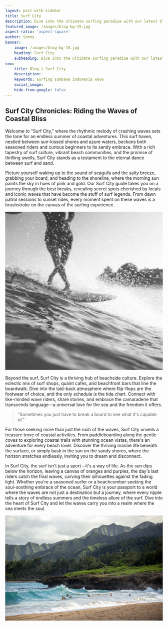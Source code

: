 ```yaml
---
layout: post-with-sidebar
title: Surf City
description: Dive into the ultimate surfing paradise with our latest blog post on Sumbawa. Discover the pristine beaches, crystal-clear waves, and vibrant surf culture that make this coastal haven a must-visit for surf enthusiasts. Whether you're a seasoned pro or a beginner catching your first wave, our guide will take you through the best surf spots, local hotspots, and tips for an unforgettable surfing experience in Sumbawa. Grab your board and join us on a virtual ride through the sun-soaked waves of this surfers' haven!
featured_image: /images/blog-bg-15.jpg
aspect-ratio: 'aspect-square'
author: Sonny
banner:
    image: /images/blog-bg-15.jpg
    heading: Surf City
    subheading: Dive into the ultimate surfing paradise with our latest blog post on Sumbawa. Discover the pristine beaches, crystal-clear waves, and vibrant surf culture that make this coastal haven a must-visit for surf enthusiasts. Whether you're a seasoned pro or a beginner catching your first wave, our guide will take you through the best surf spots, local hotspots, and tips for an unforgettable surfing experience in Sumbawa. Grab your board and join us on a virtual ride through the sun-soaked waves of this surfers' haven!
seo: 
    title: Blog | Surf City
    description: 
    keywords: surfing sumbawa indonesia wave
    social_image: 
    hide-from-google: false
---
```


## Surf City Chronicles: Riding the Waves of Coastal Bliss


Welcome to "Surf City," where the rhythmic melody of crashing waves sets the tone for an endless summer of coastal adventures. This surf haven, nestled between sun-kissed shores and azure waters, beckons both seasoned riders and curious beginners to its sandy embrace. With a rich tapestry of surf culture, vibrant beach communities, and the promise of thrilling swells, Surf City stands as a testament to the eternal dance between surf and sand.


Picture yourself waking up to the sound of seagulls and the salty breeze, grabbing your board, and heading to the shoreline, where the morning sun paints the sky in hues of pink and gold. Our Surf City guide takes you on a journey through the best breaks, revealing secret spots cherished by locals and iconic waves that have become the stuff of surf legends. From dawn patrol sessions to sunset rides, every moment spent on these waves is a brushstroke on the canvas of the surfing experience.

<img src="/images/blog-bg-15.jpg" class="aspect-landscape inline-block w-full h-full object-cover">

Beyond the surf, Surf City is a thriving hub of beachside culture. Explore the eclectic mix of surf shops, quaint cafes, and beachfront bars that line the boardwalk. Dive into the laid-back atmosphere where flip-flops are the footwear of choice, and the only schedule is the tide chart. Connect with like-minded wave riders, share stories, and embrace the camaraderie that transcends language—a universal love for the sea and the freedom it offers.


>"Sometimes you just have to break a board to see what it's capable of."

For those seeking more than just the rush of the waves, Surf City unveils a treasure trove of coastal activities. From paddleboarding along the gentle coves to exploring coastal trails with stunning ocean vistas, there's an adventure for every beach lover. Discover the thriving marine life beneath the surface, or simply bask in the sun on the sandy shores, where the horizon stretches endlessly, inviting you to dream and disconnect.

In Surf City, the surf isn't just a sport—it's a way of life. As the sun dips below the horizon, leaving a canvas of oranges and purples, the day's last riders catch the final waves, carving their silhouettes against the fading light. Whether you're a seasoned surfer or a beachcomber seeking the soul-soothing embrace of the ocean, Surf City is your passport to a world where the waves are not just a destination but a journey, where every ripple tells a story of endless summers and the timeless allure of the surf. Dive into the heart of Surf City and let the waves carry you into a realm where the sea meets the soul.

<img src="/images/blog-bg-26.jpg" class="aspect-landscape inline-block w-full h-full object-cover">